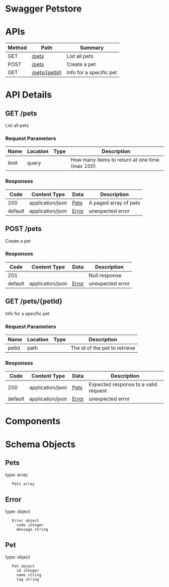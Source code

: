 # Swagger Petstore


# APIs
| Method | Path | Summary |
|--|--|--|
| GET | <a href='#listPets'>/pets</a> | List all pets |
| POST | <a href='#createPets'>/pets</a> | Create a pet |
| GET | <a href='#showPetById'>/pets/{petId}</a> | Info for a specific pet |
# API Details

## GET /pets
<a name='listPets'>List all pets</a>



### Request Parameters

| Name | Location | Type | Description |
|--|---|---|--|
| limit | query |  | How many items to return at one time (max 100) |

### Responses

| Code | Content Type | Data | Description |
|--|---|---|--|
| 200 | application/json | <a href='#/components/schemas/Pets'>Pets<a> | A paged array of pets |
| default | application/json | <a href='#/components/schemas/Error'>Error<a> | unexpected error |

## POST /pets
<a name='createPets'>Create a pet</a>



### Responses

| Code | Content Type | Data | Description |
|--|---|---|--|
| 201 |  |  | Null response |
| default | application/json | <a href='#/components/schemas/Error'>Error<a> | unexpected error |

## GET /pets/{petId}
<a name='showPetById'>Info for a specific pet</a>



### Request Parameters

| Name | Location | Type | Description |
|--|---|---|--|
| petId | path |  | The id of the pet to retrieve |

### Responses

| Code | Content Type | Data | Description |
|--|---|---|--|
| 200 | application/json | <a href='#/components/schemas/Pets'>Pets<a> | Expected response to a valid request |
| default | application/json | <a href='#/components/schemas/Error'>Error<a> | unexpected error |
# Components
# Schema Objects
## Pets
<a name='/components/schemas/Pets'>type: array</a>

```
   Pets array 
```
## Error
<a name='/components/schemas/Error'>type: object</a>

```
   Error object 
     code integer 
     message string 
```
## Pet
<a name='/components/schemas/Pet'>type: object</a>

```
   Pet object 
     id integer 
     name string 
     tag string 
```
